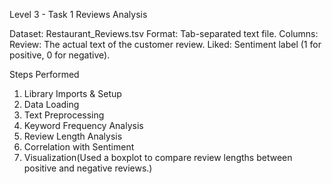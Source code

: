 Level 3 - Task 1 Reviews Analysis

Dataset: Restaurant_Reviews.tsv
Format: Tab-separated text file.
Columns:
Review: The actual text of the customer review.
Liked: Sentiment label (1 for positive, 0 for negative).

Steps Performed
1. Library Imports & Setup
2. Data Loading
3. Text Preprocessing
4.  Keyword Frequency Analysis
5.  Review Length Analysis
6.  Correlation with Sentiment
7.  Visualization(Used a boxplot to compare review lengths between positive and negative reviews.)






